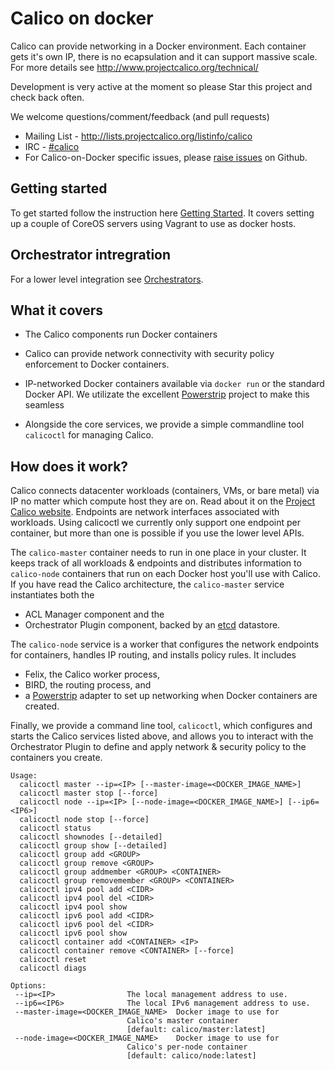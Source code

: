 # Calico on docker
Calico can provide networking in a Docker environment. Each container gets it's own IP, there is no ecapsulation and it can support massive scale. For more details see http://www.projectcalico.org/technical/

Development is very active at the moment so please Star this project and check back often.

We welcome questions/comment/feedback (and pull requests)
* Mailing List - http://lists.projectcalico.org/listinfo/calico
* IRC - [#calico](http://webchat.freenode.net?randomnick=1&channels=%23calico&uio=d4)
* For Calico-on-Docker specific issues, please [raise issues](https://github.com/Metaswitch/calico-docker/issues/new) on Github.

## Getting started 

To get started follow the instruction here [Getting Started](docs/GettingStarted.md). It covers setting up a couple of CoreOS servers using Vagrant to use as docker hosts.

## Orchestrator intregration

For a lower level integration see [Orchestrators](docs/Orchestrators.md). 

## What it covers
+ The Calico components run Docker containers
+ Calico can provide network connectivity with security policy enforcement to Docker containers.

+ IP-networked Docker containers available via `docker run` or the standard Docker API. We utilizate the excellent [Powerstrip](https://github.com/clusterhq/powerstrip) project to make this seamless
+ Alongside the core services, we provide a simple commandline tool `calicoctl` for managing Calico.



## How does it work?

Calico connects datacenter workloads (containers, VMs, or bare metal) via IP no matter which compute host they are on.  Read about it on the
[Project Calico website](http://www.projectcalico.org).  Endpoints are network interfaces associated with workloads.  Using calicoctl we currently only support one endpoint per container, but more than one is possible if you use the lower level APIs.

The `calico-master` container needs to run in one place in your cluster.  It keeps track of all workloads & endpoints and distributes information to `calico-node` containers that run on each Docker host you'll use with Calico.  If you have read the Calico architecture, the `calico-master` service instantiates both the 
+ ACL Manager component and the
+ Orchestrator Plugin component, backed by an [etcd](https://github.com/coreos/etcd) datastore.

The `calico-node` service is a worker that configures the network endpoints for containers, handles IP routing, and installs policy rules.  It includes
+ Felix, the Calico worker process,
+ BIRD, the routing process, and
+ a [Powerstrip](https://github.com/clusterhq/powerstrip) adapter to set up networking when Docker containers are created.

Finally, we provide a command line tool, `calicoctl`, which configures and starts the Calico services listed above, and allows you to interact with the Orchestrator Plugin to define and apply network & security policy to the containers you create.

```
Usage:
  calicoctl master --ip=<IP> [--master-image=<DOCKER_IMAGE_NAME>]
  calicoctl master stop [--force]
  calicoctl node --ip=<IP> [--node-image=<DOCKER_IMAGE_NAME>] [--ip6=<IP6>]
  calicoctl node stop [--force]
  calicoctl status
  calicoctl shownodes [--detailed]
  calicoctl group show [--detailed]
  calicoctl group add <GROUP>
  calicoctl group remove <GROUP>
  calicoctl group addmember <GROUP> <CONTAINER>
  calicoctl group removemember <GROUP> <CONTAINER>
  calicoctl ipv4 pool add <CIDR>
  calicoctl ipv4 pool del <CIDR>
  calicoctl ipv4 pool show
  calicoctl ipv6 pool add <CIDR>
  calicoctl ipv6 pool del <CIDR>
  calicoctl ipv6 pool show
  calicoctl container add <CONTAINER> <IP>
  calicoctl container remove <CONTAINER> [--force]
  calicoctl reset
  calicoctl diags

Options:
 --ip=<IP>                The local management address to use.
 --ip6=<IP6>              The local IPv6 management address to use.
 --master-image=<DOCKER_IMAGE_NAME>  Docker image to use for
                          Calico's master container
                          [default: calico/master:latest]
 --node-image=<DOCKER_IMAGE_NAME>    Docker image to use for
                          Calico's per-node container
                          [default: calico/node:latest]

```
